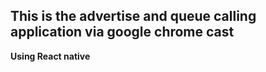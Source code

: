 ## This is the advertise and queue calling application via google chrome cast

**Using React native**
